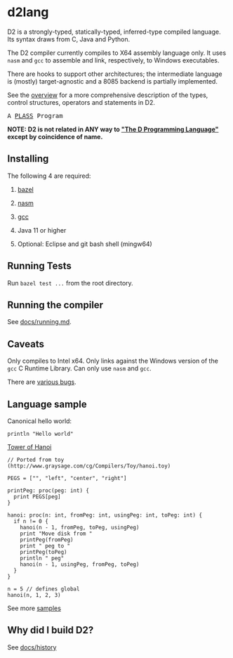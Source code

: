 # d2lang

D2 is a strongly-typed, statically-typed, inferred-type compiled language. 
Its syntax draws from C, Java and Python.

The D2 compiler currently compiles to X64 assembly language only. It uses
`nasm` and `gcc` to assemble and link, respectively, to Windows executables.

There are hooks to support other architectures; the intermediate language
is (mostly) target-agnostic and a 8085 backend is partially implemented.

See the [overview](docs/overview.md) for a more comprehensive description of the 
types, control structures, operators and statements in D2.

<tt>A <a href="http://www.plasstech.com/a-plass-program">PLASS</a> Program</tt>

**NOTE: D2 is not related in ANY way to ["The D Programming Language"](https://dlang.org/)
except by coincidence of name.**


## Installing

The following 4 are required:

1. [bazel](https://github.com/bazelbuild/bazel)

2. [nasm](https://www.nasm.us/)

3. [gcc](https://gcc.gnu.org/install/binaries.html)

4. Java 11 or higher

5. Optional: Eclipse and git bash shell (mingw64)


## Running Tests

Run `bazel test ...` from the root directory.


## Running the compiler

See [docs/running.md](docs/running.md).


## Caveats

Only compiles to Intel x64. Only links against the Windows version of the `gcc`
C Runtime Library. Can only use `nasm` and `gcc`. 

There are [various bugs](https://github.com/dplassgit/d2lang/labels/bug).


## Language sample

Canonical hello world:

```
println "Hello world"
```

[Tower of Hanoi](samples/hanoi.d)

```
// Ported from toy (http://www.graysage.com/cg/Compilers/Toy/hanoi.toy)

PEGS = ["", "left", "center", "right"]

printPeg: proc(peg: int) {
  print PEGS[peg]
}

hanoi: proc(n: int, fromPeg: int, usingPeg: int, toPeg: int) {
  if n != 0 {
    hanoi(n - 1, fromPeg, toPeg, usingPeg)
    print "Move disk from "
    printPeg(fromPeg)
    print " peg to "
    printPeg(toPeg)
    println " peg"
    hanoi(n - 1, usingPeg, fromPeg, toPeg)
  }
}

n = 5 // defines global
hanoi(n, 1, 2, 3)
```

See more [samples](samples)


## Why did I build D2?

See [docs/history](docs/history.md)
